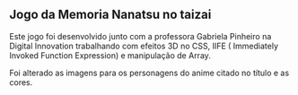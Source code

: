 ## Jogo da Memoria Nanatsu no taizai

Este jogo foi desenvolvido junto com a professora Gabriela Pinheiro na Digital Innovation trabalhando com efeitos 3D no CSS, IIFE ( Immediately Invoked Function Expression) e manipulação de Array.

Foi alterado as imagens para os personagens do anime citado no título e as cores.  